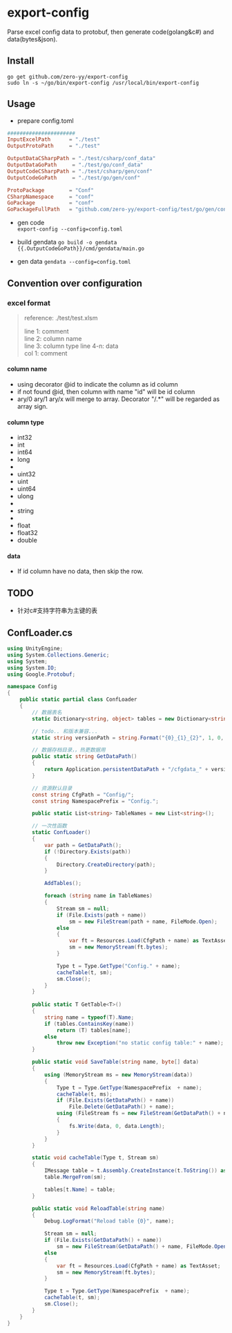 # export-config
Parse excel config data to protobuf, then generate code(golang&amp;c#) and data(bytes&json).

## Install
`go get github.com/zero-yy/export-config`  
`sudo ln -s ~/go/bin/export-config /usr/local/bin/export-config`

## Usage
* prepare config.toml
```toml
######################
InputExcelPath      = "./test"
OutputProtoPath     = "./test"

OutputDataCSharpPath = "./test/csharp/conf_data"
OutputDataGoPath     = "./test/go/conf_data"
OutputCodeCSharpPath = "./test/csharp/gen/conf"
OutputCodeGoPath     = "./test/go/gen/conf"

ProtoPackage        = "Conf"
CSharpNamespace     = "conf"
GoPackage           = "conf"
GoPackageFullPath   = "github.com/zero-yy/export-config/test/go/gen/conf"
```
* gen code   
`export-config --config=config.toml`

* build gendata
`go build -o gendata {{.OutputCodeGoPath}}/cmd/gendata/main.go`

* gen data 
`gendata --config=config.toml`

## Convention over configuration
### excel format
> reference: ./test/test.xlsm
>  
>line 1: comment  
>line 2: column name  
>line 3: column type 
>line 4-n: data  
>col 1: comment

#### column name
* using decorator @id to indicate the column as id column
* if not found @id, then column with name "id" will be id column
* ary/0 ary/1 ary/x will merge to array. Decorator "/.*" will be regarded as array sign. 
#### column type
* int32
* int
* int64
* long
* 
* uint32
* uint
* uint64
* ulong
* 
* string
* 
* float
* float32
* double

#### data
* If id column have no data, then skip the row.  
## TODO
* 针对c#支持字符串为主键的表

## ConfLoader.cs
```c#
using UnityEngine;
using System.Collections.Generic;
using System;
using System.IO;
using Google.Protobuf;

namespace Config
{
    public static partial class ConfLoader
    {
        // 数据表名
        static Dictionary<string, object> tables = new Dictionary<string, object>();

        // todo.. 和版本兼容... 
        static string versionPath = string.Format("{0}_{1}_{2}", 1, 0, 0);

        // 数据存档目录，，热更数据用
        public static string GetDataPath()
        {
            return Application.persistentDataPath + "/cfgdata_" + versionPath + "/";
        }

        // 资源默认目录
        const string CfgPath = "Config/";
        const string NamespacePrefix = "Config.";

        public static List<string> TableNames = new List<string>();

        // 一次性函数
        static ConfLoader()
        {
            var path = GetDataPath(); 
            if (!Directory.Exists(path))
            {
                Directory.CreateDirectory(path);
            }

            AddTables();

            foreach (string name in TableNames)
            {
                Stream sm = null;
                if (File.Exists(path + name))
                    sm = new FileStream(path + name, FileMode.Open);
                else
                {
                    var ft = Resources.Load(CfgPath + name) as TextAsset;
                    sm = new MemoryStream(ft.bytes);
                }

                Type t = Type.GetType("Config." + name);
                cacheTable(t, sm);
                sm.Close();
            }
        }
        
        public static T GetTable<T>()
        {
            string name = typeof(T).Name;
            if (tables.ContainsKey(name))
                return (T) tables[name];
            else
                throw new Exception("no static config table:" + name);
        }

        public static void SaveTable(string name, byte[] data)
        {
            using (MemoryStream ms = new MemoryStream(data))
            {
                Type t = Type.GetType(NamespacePrefix  + name);
                cacheTable(t, ms);
                if (File.Exists(GetDataPath() + name))
                    File.Delete(GetDataPath() + name);
                using (FileStream fs = new FileStream(GetDataPath() + name, FileMode.Create))
                {
                    fs.Write(data, 0, data.Length);
                }
            }
        }

        static void cacheTable(Type t, Stream sm)
        {
            IMessage table = t.Assembly.CreateInstance(t.ToString()) as IMessage;
            table.MergeFrom(sm);

            tables[t.Name] = table;
        }

        public static void ReloadTable(string name)
        {
            Debug.LogFormat("Reload table {0}", name);

            Stream sm = null;
            if (File.Exists(GetDataPath() + name))
                sm = new FileStream(GetDataPath() + name, FileMode.Open);
            else
            {
                var ft = Resources.Load(CfgPath + name) as TextAsset;
                sm = new MemoryStream(ft.bytes);
            }

            Type t = Type.GetType(NamespacePrefix  + name);
            cacheTable(t, sm);
            sm.Close();
        }
    }
}
```